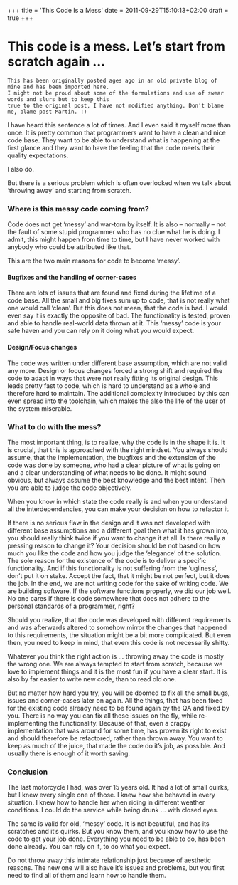 +++
title = 'This Code Is a Mess'
date = 2011-09-29T15:10:13+02:00
draft = true
+++

# This code is a mess. Let’s start from scratch again ...

```
This has been originally posted ages ago in an old private blog of mine and has been imported here.
I might not be proud about some of the formulations and use of swear words and slurs but to keep this
true to the original post, I have not modified anything. Don't blame me, blame past Martin. :)
```

I have heard this sentence a lot of times. And I even said it myself more than once.
It is pretty common that programmers want to have a clean and nice code base. They want
to be able to understand what is happening at the first glance and they want to have the
feeling that the code meets their quality expectations.

I also do.

But there is a serious problem which is often overlooked when we talk about ‘throwing away’ and starting from scratch.

### Where is this messy code coming from?

Code does not get ‘messy’ and war-torn by itself. It is also – normally – not the fault of some stupid programmer who has no clue what he is doing. I admit, this might happen from time to time, but I have never worked with anybody who could be attributed like that.

This are the two main reasons for code to become ‘messy’.

#### Bugfixes and the handling of corner-cases

There are lots of issues that are found and fixed during the lifetime of a code base. All the small and big fixes sum up to code, that is not really what one would call ‘clean’. But this does not mean, that the code is bad. I would even say it is exactly the opposite of bad. The functionality is tested, proven and able to handle real-world data thrown at it. This ‘messy’ code is your safe haven and you can rely on it doing what you would expect.

#### Design/Focus changes

The code was written under different base assumption, which are not valid any more. Design or focus changes forced a strong shift and required the code to adapt in ways that were not really fitting its original design. This leads pretty fast to code, which is hard to understand as a whole and therefore hard to maintain. The additional complexity introduced by this can even spread into the toolchain, which makes the also the life of the user of the system miserable.

### What to do with the mess?

The most important thing, is to realize, why the code is in the shape it is. It is crucial, that this is approached with the right mindset. You always should assume, that the implementation, the bugfixes and the extension of the code was done by someone, who had a clear picture of what is going on and a clear understanding of what needs to be done. It might sound obvious, but always assume the best knowledge and the best intent. Then you are able to judge the code objectively.

When you know in which state the code really is and when you understand all the interdependencies, you can make your decision on how to refactor it.

If there is no serious flaw in the design and it was not developed with different base assumptions and a different goal then what it has grown into, you should really think twice if you want to change it at all. Is there really a pressing reason to change it? Your decision should be not based on how much you like the code and how you judge the ‘elegance’ of the solution. The sole reason for the existence of the code is to deliver a specific functionality. And if this functionality is not suffering from the ‘ugliness’, don’t put it on stake. Accept the fact, that it might be not perfect, but it does the job. In the end, we are not writing code for the sake of writing code. We are building software. If the software functions properly, we did our job well. No one cares if there is code somewhere that does not adhere to the personal standards of a programmer, right?

Should you realize, that the code was developed with different requirements and was afterwards altered to somehow mirror the changes that happened to this requirements, the situation might be a bit more complicated. But even then, you need to keep in mind, that even this code is not necessarily shitty.

Whatever you think the right action is … throwing away the code is mostly the wrong one. We are always tempted to start from scratch, because we love to implement things and it is the most fun if you have a clear start. It is also by far easier to write new code, than to read old one.

But no matter how hard you try, you will be doomed to fix all the small bugs, issues and corner-cases later on again. All the things, that has been fixed for the existing code already need to be found again by the QA and fixed by you. There is no way you can fix all these issues on the fly, while re-implementing the functionality. Because of that, even a crappy implementation that was around for some time, has proven its right to exist and should therefore be refactored, rather than thrown away. You want to keep as much of the juice, that made the code do it’s job, as possible. And usually there is enough of it worth saving.

### Conclusion

The last motorcycle I had, was over 15 years old. It had a lot of small quirks, but I knew every single one of those. I knew how she behaved in every situation. I knew how to handle her when riding in different weather conditions. I could do the service while being drunk … with closed eyes.

The same is valid for old, ‘messy’ code. It is not beautiful, and has its scratches and it’s quirks. But you know them, and you know how to use the code to get your job done. Everything you need to be able to do, has been done already. You can rely on it, to do what you expect.

Do not throw away this intimate relationship just because of aesthetic reasons. The new one will also have it’s issues and problems, but you first need to find all of them and learn how to handle them.

